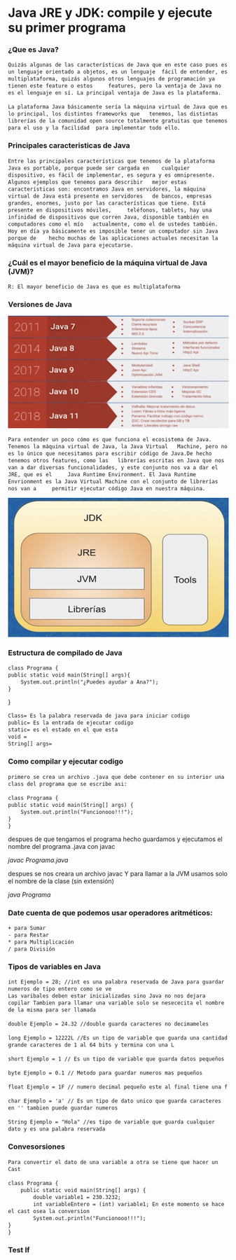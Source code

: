 # Java JRE y JDK: compile y ejecute su primer programa

### ¿Que es Java?
    Quizás algunas de las características de Java que en este caso pues es un lenguaje orientado a objetos, es un lenguaje  fácil de entender, es multiplataforma, quizás algunos otros lenguajes de programación ya tienen este feature o estos     features, pero la ventaja de Java no es el lenguaje en sí. La principal ventaja de Java es la plataforma.

    La plataforma Java básicamente sería la máquina virtual de Java que es lo principal, los distintos frameworks que   tenemos, las distintas librerías de la comunidad open source totalmente gratuitas que tenemos para el uso y la facilidad  para implementar todo ello.

### Principales caracteristicas de Java
    Entre las principales características que tenemos de la plataforma Java es portable, porque puede ser cargada en    cualquier dispositivo, es fácil de implementar, es segura y es omnipresente. Algunos ejemplos que tenemos para describir   mejor estas características son: encontramos Java en servidores, la máquina virtual de Java está presente en servidores   de bancos, empresas grandes, enormes, justo por las características que tiene. Está presente en dispositivos móviles,     teléfonos, tablets, hay una infinidad de dispositivos que corren Java, disponible también en computadores como el mío   actualmente, como el de ustedes también. Hoy en día ya básicamente es imposible tener un computador sin Java porque de    hecho muchas de las aplicaciones actuales necesitan la máquina virtual de Java para ejecutarse.

### ¿Cuál es el mayor beneficio de la máquina virtual de Java (JVM)?
    R: El mayor beneficio de Java es que es multiplataforma

### Versiones de Java
![img](./Versiones%20de%20Java.png)

    Para entender un poco cómo es que funciona el ecosistema de Java. Tenemos la máquina virtual de Java, la Java Virtual   Machine, pero no es lo único que necesitamos para escribir código de Java.De hecho tenemos otros features, como las   librerías escritas en Java que nos van a dar diversas funcionalidades, y este conjunto nos va a dar el JRE, que es el     Java Runtime Environment. El Java Runtime Envrionment es la Java Virtual Machine con el conjunto de librerías nos van a     permitir ejecutar código Java en nuestra máquina.

![img](JDK.png)

### Estructura de compilado de Java
    class Programa {
    public static void main(String[] args){
        System.out.println("¿Puedes ayudar a Ana?");
    }
}

    Class= Es la palabra reservada de java para iniciar codigo
    public= Es la entrada de ejecutar codigo
    static= es el estado en el que esta 
    void =
    String[] args=

###  Como compilar y ejecutar codigo
    primero se crea un archivo .java que debe contener en su interior una class del programa que se escribe asi:

    class Programa {
    public static void main(String[] args) {
        System.out.println("Funcionooo!!!");
    }
    }

despues de que tengamos el programa hecho guardamos y ejecutamos el nombre del programa .java con javac

*javac Programa.java*

despues se nos creara un archivo javac Y para llamar a la JVM usamos solo el nombre de la clase (sin extensión)

*java Programa*

### Date cuenta de que podemos usar operadores aritméticos:
    + para Sumar
    - para Restar
    * para Multiplicación
    / para División
    

### Tipos de variables en Java
    
    int Ejemplo = 28; //int es una palabra reservada de Java para guardar numeros de tipo entero como se ve
    Las varibales deben estar inicializadas sino Java no nos dejara copilar Tambien para llamar una variable solo se nesececita el nombre de la misma para ser llamada

    double Ejemplo = 24.32 //double guarda caracteres no decimameles 

    long Ejemplo = 12222L //Es un tipo de variable que guarda una cantidad grande caracteres de 1 al 64 bits y termina con una L

    short Ejemplo = 1 // Es un tipo de variable que guarda datos pequeños

    byte Ejemplo = 0.1 // Metodo para guardar numeros mas pequeños

    float Ejemplo = 1F // numero decimal pequeño este al final tiene una f

    char Ejemplo = 'a' // Es un tipo de dato unico que guarda caracteres en '' tambien puede guardar numeros

    String Ejemplo = "Hola" //es tipo de variable que guarda cualquier dato y es una palabra reservada

### Convesorsiones 

    Para convertir el dato de una variable a otra se tiene que hacer un Cast 
    
    class Programa {
        public static void main(String[] args) {
            double variable1 = 230.3232;
            int variableEntero = (int) variable1; En este momento se hace el cast osea la conversion 
            System.out.println("Funcionooo!!!");
    }
    }

### Test If

    